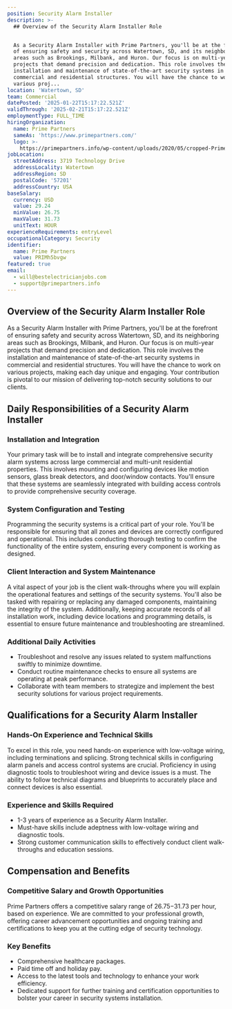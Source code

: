 ```yaml
---
position: Security Alarm Installer
description: >-
  ## Overview of the Security Alarm Installer Role


  As a Security Alarm Installer with Prime Partners, you'll be at the forefront
  of ensuring safety and security across Watertown, SD, and its neighboring
  areas such as Brookings, Milbank, and Huron. Our focus is on multi-year
  projects that demand precision and dedication. This role involves the
  installation and maintenance of state-of-the-art security systems in
  commercial and residential structures. You will have the chance to work on
  various proj...
location: 'Watertown, SD'
team: Commercial
datePosted: '2025-01-22T15:17:22.521Z'
validThrough: '2025-02-21T15:17:22.521Z'
employmentType: FULL_TIME
hiringOrganization:
  name: Prime Partners
  sameAs: 'https://www.primepartners.com/'
  logo: >-
    https://primepartners.info/wp-content/uploads/2020/05/cropped-Prime-Partners-Logo-NO-BG-1.png
jobLocation:
  streetAddress: 3719 Technology Drive
  addressLocality: Watertown
  addressRegion: SD
  postalCode: '57201'
  addressCountry: USA
baseSalary:
  currency: USD
  value: 29.24
  minValue: 26.75
  maxValue: 31.73
  unitText: HOUR
experienceRequirements: entryLevel
occupationalCategory: Security
identifier:
  name: Prime Partners
  value: PRIMh5bvgw
featured: true
email:
  - will@bestelectricianjobs.com
  - support@primepartners.info
---
```




## Overview of the Security Alarm Installer Role

As a Security Alarm Installer with Prime Partners, you'll be at the forefront of ensuring safety and security across Watertown, SD, and its neighboring areas such as Brookings, Milbank, and Huron. Our focus is on multi-year projects that demand precision and dedication. This role involves the installation and maintenance of state-of-the-art security systems in commercial and residential structures. You will have the chance to work on various projects, making each day unique and engaging. Your contribution is pivotal to our mission of delivering top-notch security solutions to our clients.

## Daily Responsibilities of a Security Alarm Installer

### Installation and Integration

Your primary task will be to install and integrate comprehensive security alarm systems across large commercial and multi-unit residential properties. This involves mounting and configuring devices like motion sensors, glass break detectors, and door/window contacts. You'll ensure that these systems are seamlessly integrated with building access controls to provide comprehensive security coverage.

### System Configuration and Testing

Programming the security systems is a critical part of your role. You'll be responsible for ensuring that all zones and devices are correctly configured and operational. This includes conducting thorough testing to confirm the functionality of the entire system, ensuring every component is working as designed.

### Client Interaction and System Maintenance

A vital aspect of your job is the client walk-throughs where you will explain the operational features and settings of the security systems. You'll also be tasked with repairing or replacing any damaged components, maintaining the integrity of the system. Additionally, keeping accurate records of all installation work, including device locations and programming details, is essential to ensure future maintenance and troubleshooting are streamlined.

### Additional Daily Activities

- Troubleshoot and resolve any issues related to system malfunctions swiftly to minimize downtime.
- Conduct routine maintenance checks to ensure all systems are operating at peak performance.
- Collaborate with team members to strategize and implement the best security solutions for various project requirements.

## Qualifications for a Security Alarm Installer

### Hands-On Experience and Technical Skills

To excel in this role, you need hands-on experience with low-voltage wiring, including terminations and splicing. Strong technical skills in configuring alarm panels and access control systems are crucial. Proficiency in using diagnostic tools to troubleshoot wiring and device issues is a must. The ability to follow technical diagrams and blueprints to accurately place and connect devices is also essential.

### Experience and Skills Required

- 1-3 years of experience as a Security Alarm Installer.
- Must-have skills include adeptness with low-voltage wiring and diagnostic tools.
- Strong customer communication skills to effectively conduct client walk-throughs and education sessions.

## Compensation and Benefits

### Competitive Salary and Growth Opportunities

Prime Partners offers a competitive salary range of $26.75-$31.73 per hour, based on experience. We are committed to your professional growth, offering career advancement opportunities and ongoing training and certifications to keep you at the cutting edge of security technology.

### Key Benefits

- Comprehensive healthcare packages.
- Paid time off and holiday pay.
- Access to the latest tools and technology to enhance your work efficiency.
- Dedicated support for further training and certification opportunities to bolster your career in security systems installation.
